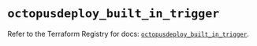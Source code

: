 # `octopusdeploy_built_in_trigger`

Refer to the Terraform Registry for docs: [`octopusdeploy_built_in_trigger`](https://registry.terraform.io/providers/octopusdeploylabs/octopusdeploy/0.43.2/docs/resources/built_in_trigger).
